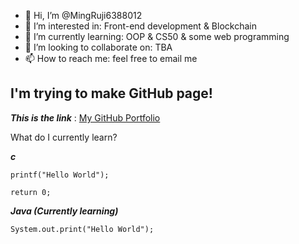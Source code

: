 - 👋 Hi, I’m @MingRuji6388012
- 👀 I’m interested in: Front-end development & Blockchain 
- 🌱 I’m currently learning: OOP & CS50 & some web programming
- 💞️ I’m looking to collaborate on: TBA
- 📫 How to reach me: feel free to email me

<!---
MingRuji6388012/MingRuji6388012 is a ✨ special ✨ repository because its `README.md` (this file) appears on your GitHub profile.
You can click the Preview link to take a look at your changes.
--->
I'm trying to make GitHub page! 
---------------------------------
___This is the link___ 
: [My GitHub Portfolio](https://mingruji6388012.github.io/markdown-portfolio/)


What do I currently learn?

***c***

    printf("Hello World");
    
    return 0;
    


 ***Java (Currently learning)***
  
    System.out.print("Hello World");
          

